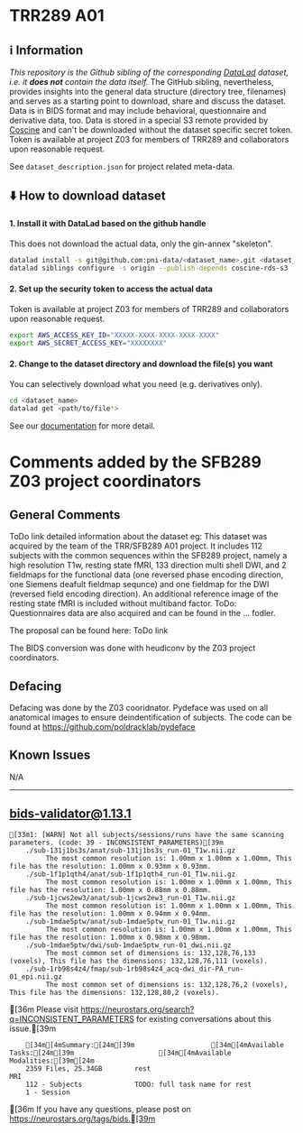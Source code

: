# TRR289 A01

## ℹ️ Information
*This repository is the Github sibling of the corresponding [DataLad](https://www.datalad.org/) dataset, i.e. it **does not** contain the data itself.*
The GitHub sibling, nevertheless, provides insights into the general data structure (directory tree, filenames) and serves as a starting point to download, share and discuss the dataset.
 Data is in BIDS format and may include behavioral, questionnaire and derivative data, too.
Data is stored in a special S3 remote provided by [Coscine](https://coscine.rwth-aachen.de/) and can't be downloaded without the dataset specific secret token.
Token is available at project Z03 for members of TRR289 and collaborators upon reasonable request.

See `dataset_description.json` for project related meta-data.

## ⬇️ How to download dataset

#### 1. Install it with DataLad based on the github handle
This does not download the actual data, only the gin-annex "skeleton".
```bash
datalad install -s git@github.com:pni-data/<dataset_name>.git <dataset_name>
datalad siblings configure -s origin --publish-depends coscine-rds-s3
```
#### 2. Set up the security token to access the actual data
Token is available at project Z03 for members of TRR289 and collaborators upon reasonable request.
```bash
export AWS_ACCESS_KEY_ID="XXXXX-XXXX-XXXX-XXXX-XXXX"
export AWS_SECRET_ACCESS_KEY="XXXXXXXX"
```

#### 2. Change to the dataset directory and download the file(s) you want
You can selectively download what you need (e.g. derivatives only).
```bash
cd <dataset_name>
datalad get <path/to/file*>
```

See our [documentation](https://github.com/pni-data/.github/blob/master/profile/README.md) for more detail.


Comments added by the SFB289 Z03 project coordinators
====================================================================



General Comments
--------------------------------------------------------------------
ToDo link detailed information about the dataset
eg: This dataset was acquired by the team of the TRR/SFB289 A01 project. It includes 112 subjects with the common sequences within the SFB289 project, namely a high resolution T1w, resting state fMRI, 133 direction multi shell DWI, and 2 fieldmaps for the functional data (one reversed phase encoding direction, one Siemens deafult fieldmap sequnce) and one fieldmap for the DWI (reversed field encoding direction). An additional reference image of the resting state fMRI is included without multiband factor.
ToDo:
Questionnaires data are also acquired and can be found in the ... fodler.

The proposal can be found here: ToDo link

The BIDS conversion was done with heudiconv by the Z03 project coordinators.

Defacing
--------------------------------------------------------------------
Defacing was done by the Z03 cooridnator.
Pydeface was used on all anatomical images to ensure deindentification of subjects. The code
can be found at https://github.com/poldracklab/pydeface


Known Issues
--------------------------------------------------------------------
N/A 

--------------------------------------------------------------------

## bids-validator@1.13.1
	[33m1: [WARN] Not all subjects/sessions/runs have the same scanning parameters. (code: 39 - INCONSISTENT_PARAMETERS)[39m
		./sub-131j1bs3s/anat/sub-131j1bs3s_run-01_T1w.nii.gz
			 The most common resolution is: 1.00mm x 1.00mm x 1.00mm, This file has the resolution: 1.00mm x 0.93mm x 0.93mm.
		./sub-1f1p1qth4/anat/sub-1f1p1qth4_run-01_T1w.nii.gz
			 The most common resolution is: 1.00mm x 1.00mm x 1.00mm, This file has the resolution: 1.00mm x 0.88mm x 0.88mm.
		./sub-1jcws2ew3/anat/sub-1jcws2ew3_run-01_T1w.nii.gz
			 The most common resolution is: 1.00mm x 1.00mm x 1.00mm, This file has the resolution: 1.00mm x 0.94mm x 0.94mm.
		./sub-1mdae5ptw/anat/sub-1mdae5ptw_run-01_T1w.nii.gz
			 The most common resolution is: 1.00mm x 1.00mm x 1.00mm, This file has the resolution: 1.00mm x 0.98mm x 0.98mm.
		./sub-1mdae5ptw/dwi/sub-1mdae5ptw_run-01_dwi.nii.gz
			 The most common set of dimensions is: 132,128,76,133 (voxels), This file has the dimensions: 132,128,76,111 (voxels).
		./sub-1rb98s4z4/fmap/sub-1rb98s4z4_acq-dwi_dir-PA_run-01_epi.nii.gz
			 The most common set of dimensions is: 132,128,76,2 (voxels), This file has the dimensions: 132,128,80,2 (voxels).

[36m	Please visit https://neurostars.org/search?q=INCONSISTENT_PARAMETERS for existing conversations about this issue.[39m

        [34m[4mSummary:[24m[39m                   [34m[4mAvailable Tasks:[24m[39m                     [34m[4mAvailable Modalities:[39m[24m 
        2359 Files, 25.34GB        rest                                 MRI                   
        112 - Subjects             TODO: full task name for rest                              
        1 - Session                                                                           


[36m	If you have any questions, please post on https://neurostars.org/tags/bids.[39m
